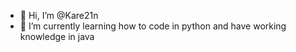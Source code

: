 - 👋 Hi, I’m @Kare21n
- 🌱 I’m currently learning how to code in python and have working knowledge in java


<!---
Kare21n/Kare21n is a ✨ special ✨ repository because its `README.md` (this file) appears on your GitHub profile.
You can click the Preview link to take a look at your changes.
--->
